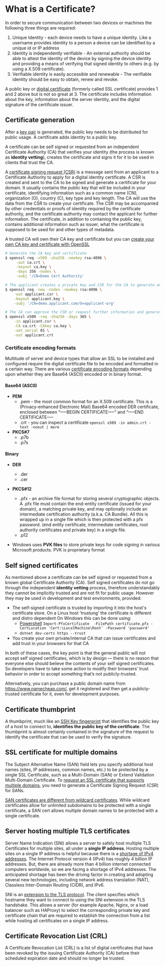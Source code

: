 # What is a Certificate?

In order to secure communication between two devices or machines the following three things are required:

1. Unique Identity - each device needs to have a unique identity. Like a username provides identity to a person a device can be identified by a unique id or IP address
2. Identity is independently verifiable - An external authority should be able to attest the identity of the device by signing the device identity and providing a means of verifying that signed identity to others (e.g. by using a X.509 certificate).
3. Verifiable identity is easily accessible and renewable - The verifiable identity should be easy to obtain, renew and revoke.

A public key or [digital certificate](https://certbot.eff.org/docs/what.html) (formerly called SSL certificate) provides 1 and 2 above but is not so great at 3. The certificate includes information about the key, information about the server identity, and the digital signature of the certificate issuer.

## Certificate generation

After a [key pair](https://en.wikipedia.org/wiki/Public-key_cryptography) is generated, the public key needs to be distributed for public usage. A certificate adds identity to a public key. 

A certificate can be self signed or requested from an independent Certificate Authority (CA) that verifies your identity (the process is known as **identity vetting**), creates the certificate and signs it for it to be used in clients that trust the CA.

A [certificate signing request (CSR)](https://www.globalsign.com/en/blog/what-is-a-certificate-signing-request-csr) is a message sent from an applicant to a Certificate Authority to apply for a digital identity certificate. A CSR is created and sent to the CA to be signed and generate a certificate for your domain. It usually contains the public key that will be included in your certificate, identifying information such as a common name (CN), organization (O), country (C), key type and key length. The CA will use the data from the CSR to create your certificate. The CSR may be accompanied by other credentials or proofs of identity required by the certificate authority, and the certificate authority may contact the applicant for further information. The certificate, in addition to containing the public key, contains additional information such as issuer, what the certificate is supposed to be used for and other types of metadata.

A trusted CA will own their CA key and certificate but you can [create your own CA key and certificate with OpenSSL](https://docs.docker.com/engine/security/protect-access/#create-a-ca-server-and-client-keys-with-openssl)

```sh
# Generate the CA key and certificate
$ openssl req -x509 -sha256 -newkey rsa:4096 \
     -out ca.crt \
     -keyout ca.key \
     -days 356 -nodes \
     -subj '/CN=Demo Cert Authority'

# The applicant creates a private key and CSR for the CA to generate and sign a certificate for the applicant
$ openssl req -new -nodes -newkey rsa:4096 \
	-out applicant.csr \
	-keyout applicant.key \
	-subj '/CN=demo.applicant.com/O=applicant-org'

# The CA can approve the CSR or request further information and generates a certificate (public key) for the applicant
$ openssl x509 -req -sha256 -days 365 \
	-in applicant.csr \
	-CA ca.crt -CAkey ca.key \
	-set_serial 01 \
	-out applicant.crt
```
### Certificate encoding formats

Multitude of server and device types that allow an SSL to be installed and configured require the digital certificate file to be encoded and formatted in a certain way. There are various [certificate encoding formats](https://www.ssls.com/knowledgebase/what-are-certificate-formats-and-what-is-the-difference-between-them/) depending upon whether they are Base64 (ASCII) encoded or in binary format.

#### Base64 (ASCII)

* **PEM**
  * .pem - the most common format for an X.509 certificate. This is a (Privacy-enhanced Electronic Mail) Base64 encoded DER certificate, enclosed between “—–BEGIN CERTIFICATE—–” and “—–END CERTIFICATE—–
  * .crt - you can inspect a certificate `openssl x509 -in admin.crt -text -noout | more`
* **PKCS#7**
  * .p7b
  * .p7s

#### Binary

* **DER**
  * .der
  * .cer
* **PKCS#12**
  * .pfx - an archive file format for storing several cryptographic objects. A .pfx file must contain the end-entity certificate (issued for your domain), a matching private key, and may optionally include an intermediate certification authority (a.k.a. CA Bundle). All this is wrapped up in a single file which is then protected with a pfx password.  (end entity certificate, intermediate certificates, root authority certificates and private key) in a single file.
  * .p12

* Windows uses **PVK files** to store private keys for code signing in various Microsoft products. PVK is proprietary format

## Self signed certificates

As mentioned above a certificate can be self signed or requested from a known global Certificate Authority (CA). Self signed certificates do not go through the independent **identity vetting** process, therefore understandably they cannot be implicitly trusted and are not fit for public usage. However they may be used in development and test environments, provided:

* The self-signed certificate is trusted by importing it into the host's certificate store. On a Linux host 'trustung' the certificate is different and distro dependent On Windows this can be done using:
  * [Powershell](https://docs.microsoft.com/en-us/dotnet/core/additional-tools/self-signed-certificates-guide#with-powershell) `Import-PfxCertificate  -FilePath certificate.pfx -CertLocation 'Cert:\LocalMachine\Root' -Password 'password'`
  * `dotnet dev-certs https --trust`
* You create your own private/internal CA that can issue certificates and add trust in your browsers for that CA

In both of these cases, the key point is that the general public will not accept self signed certificates, which is by design — there is no reason that everyone else should believe the contents of your self signed certificates. So developers have to take some action to modify their browsers’ trust behavior in order to accept something that’s not publicly-trusted.

Alternatively, you can purchase a public domain name from https://www.namecheap.com/, get it registered and then get a publicly-trusted certificate for it, even for development purposes.

## Certificate thumbprint

A thumbprint, much like an [SSH Key fingerprint](https://superuser.com/questions/421997/what-is-a-ssh-key-fingerprint-and-how-is-it-generated) that identifies the public key of a host to connect to, **identifies the public key of the certificate**. The thumbprint is almost certainly contained in the signature of the request to identify the certificate that can be used to verify the signature.

## SSL certificate for multiple domains

The Subject Alternative Name (SAN) field lets you specify additional host names (sites, IP addresses, common names, etc.) to be protected by a single SSL Certificate, such as a Multi-Domain (SAN) or Extend Validation Multi-Domain Certificate. To [request an SSL certificate that supports multiple domains](http://www.jasinskionline.com/technicalwiki/%28X%281%29S%28fdjqoj45vcgk5z225tt5qaey%29%29/Print.aspx?Page=Requesting-an-SSL-Certificate-for-Multiple-Domains), you need to generate a Certificate Signing Request (CSR) for SANs.

[SAN certificates are different from wildcard certificates](https://opensrs.com/blog/2012/09/san-and-wildcard-certificates-whats-the-difference). While wildcard certificates allow for unlimited subdomains to be protected with a single certificate, a SAN cert allows multiple domain names to be protected with a single certificate.

## Server hosting multiple TLS certificates

Server Name Indication (SNI) allows a server to safely host multiple TLS Certificates for multiple sites, all under a **single IP address**. Hosting multiple sites on a single IP address is helpful because there is a [shortage of IPv4 addresses](https://en.wikipedia.org/wiki/IPv4_address_exhaustion). The Internet Protocol version 4 (IPv4) has roughly 4 billion IP addresses. But, there are already more than 4 billion internet connected computers worldwide, so we are facing a shortage of IPv4 addresses. The anticipated shortage has been the driving factor in creating and adopting several new technologies, including network address translation (NAT), Classless Inter-Domain Routing (CIDR), and IPv6.

SNI is an [extension to the TLS protocol](https://www.globalsign.com/en/blog/what-is-server-name-indication). The client specifies which hostname they want to connect to using the SNI extension in the TLS handshake. This allows a server (for example Apache, Nginx, or a load balancer such as HAProxy) to select the corresponding private key and certificate chain that are required to establish the connection from a list while hosting all certificates on a single IP address.

## Certificate Revocation List (CRL)

A Certificate Revocation List (CRL) is a list of digital certificates that have been revoked by the issuing Certificate Authority (CA) before their scheduled expiration date and should no longer be trusted.
